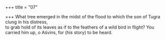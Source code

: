 +++
title = "07"

+++
What tree emerged in the midst of the flood to which the son of Tugra  clung in his distress,  
to grab hold of its leaves as if to the feathers of a wild bird in flight? You  carried him up, o Aśvins, for (his story) to be heard.  
